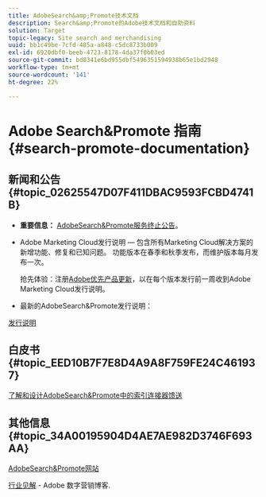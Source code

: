 ```yaml
---
title: AdobeSearch&amp;Promote技术文档
description: Search&amp;Promote的Adobe技术文档和自助资料
solution: Target
topic-legacy: Site search and merchandising
uuid: bb1c49be-7cfd-485a-a848-c5dc8733b009
exl-id: 6920dbf0-beeb-4723-8178-4da37f0b03ed
source-git-commit: bd8341e6bd955dbf5496351594938b65e1bd2948
workflow-type: tm+mt
source-wordcount: '141'
ht-degree: 22%

---
```


# Adobe Search&amp;Promote 指南 {#search-promote-documentation}

## 新闻和公告 {#topic_02625547D07F411DBAC9593FCBD4741B}

* **重要信息：** [AdobeSearch&amp;Promote服务终止公告](/help/sp-eol.md)。

* Adobe Marketing Cloud发行说明 — 包含所有Marketing Cloud解决方案的新增功能、修复和已知问题。 功能版本在春季和秋季发布，而维护版本每月发布一次。

   抢先体验：注册[Adobe优先产品更新](https://campaign.adobe.com/webApp/adbePriorityProductSubscribe)，以在每个版本发行前一周收到Adobe Marketing Cloud发行说明。

* 最新的AdobeSearch&amp;Promote发行说明：

[发行说明](/help/c-searchpromote-release-notes/c-rn-02-13-18-version-1811.md)

## 白皮书 {#topic_EED10B7F7E8D4A9A8F759FE24C461937}

[了解和设计AdobeSearch&amp;Promote中的索引连接器馈送](https://marketing.adobe.com/resources/help/en_US/snp/index_connector_feeds.pdf)

## 其他信息 {#topic_34A00195904D4AE7AE982D3746F693AA}

[AdobeSearch&amp;Promote网站](https://www.adobe.com/solutions/testing-targeting/search-driven-merchandising.html)

[行业见解](https://blog.adobe.com/en/topics/digital-transformation.html) - Adobe 数字营销博客.
